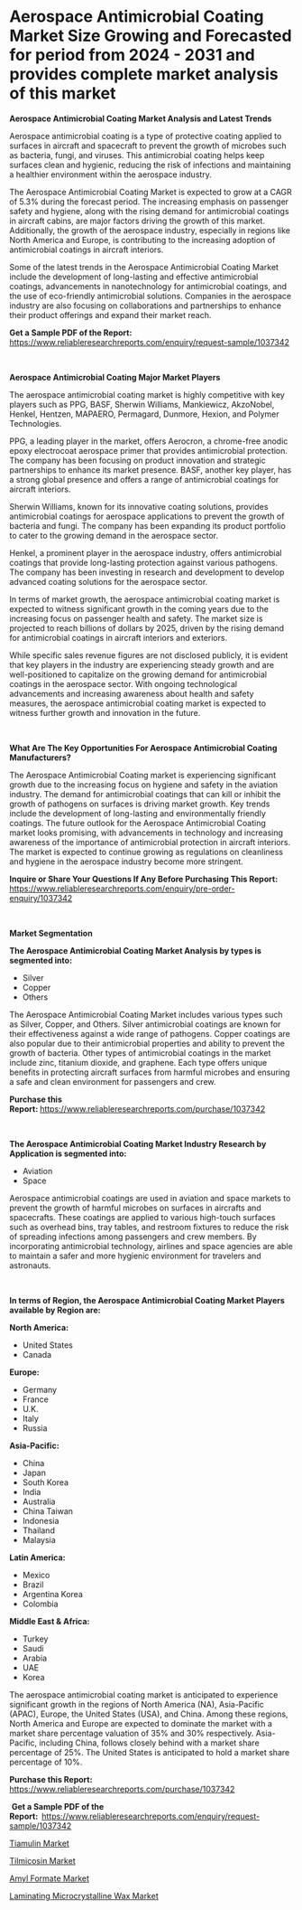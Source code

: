 <p><h1>Aerospace Antimicrobial Coating Market Size Growing and Forecasted for period from 2024 - 2031 and provides complete market analysis of this market</h1></p><p><strong>Aerospace Antimicrobial Coating Market Analysis and Latest Trends</strong></p>
<p><p>Aerospace antimicrobial coating is a type of protective coating applied to surfaces in aircraft and spacecraft to prevent the growth of microbes such as bacteria, fungi, and viruses. This antimicrobial coating helps keep surfaces clean and hygienic, reducing the risk of infections and maintaining a healthier environment within the aerospace industry.</p><p>The Aerospace Antimicrobial Coating Market is expected to grow at a CAGR of 5.3% during the forecast period. The increasing emphasis on passenger safety and hygiene, along with the rising demand for antimicrobial coatings in aircraft cabins, are major factors driving the growth of this market. Additionally, the growth of the aerospace industry, especially in regions like North America and Europe, is contributing to the increasing adoption of antimicrobial coatings in aircraft interiors.</p><p>Some of the latest trends in the Aerospace Antimicrobial Coating Market include the development of long-lasting and effective antimicrobial coatings, advancements in nanotechnology for antimicrobial coatings, and the use of eco-friendly antimicrobial solutions. Companies in the aerospace industry are also focusing on collaborations and partnerships to enhance their product offerings and expand their market reach.</p></p>
<p><strong>Get a Sample PDF of the Report:&nbsp;</strong> <a href="https://www.reliableresearchreports.com/enquiry/request-sample/1037342">https://www.reliableresearchreports.com/enquiry/request-sample/1037342</a></p>
<p>&nbsp;</p>
<p><strong>Aerospace Antimicrobial Coating Major Market Players</strong></p>
<p><p>The aerospace antimicrobial coating market is highly competitive with key players such as PPG, BASF, Sherwin Williams, Mankiewicz, AkzoNobel, Henkel, Hentzen, MAPAERO, Permagard, Dunmore, Hexion, and Polymer Technologies. </p><p>PPG, a leading player in the market, offers Aerocron, a chrome-free anodic epoxy electrocoat aerospace primer that provides antimicrobial protection. The company has been focusing on product innovation and strategic partnerships to enhance its market presence. BASF, another key player, has a strong global presence and offers a range of antimicrobial coatings for aircraft interiors. </p><p>Sherwin Williams, known for its innovative coating solutions, provides antimicrobial coatings for aerospace applications to prevent the growth of bacteria and fungi. The company has been expanding its product portfolio to cater to the growing demand in the aerospace sector. </p><p>Henkel, a prominent player in the aerospace industry, offers antimicrobial coatings that provide long-lasting protection against various pathogens. The company has been investing in research and development to develop advanced coating solutions for the aerospace sector. </p><p>In terms of market growth, the aerospace antimicrobial coating market is expected to witness significant growth in the coming years due to the increasing focus on passenger health and safety. The market size is projected to reach billions of dollars by 2025, driven by the rising demand for antimicrobial coatings in aircraft interiors and exteriors. </p><p>While specific sales revenue figures are not disclosed publicly, it is evident that key players in the industry are experiencing steady growth and are well-positioned to capitalize on the growing demand for antimicrobial coatings in the aerospace sector. With ongoing technological advancements and increasing awareness about health and safety measures, the aerospace antimicrobial coating market is expected to witness further growth and innovation in the future.</p></p>
<p>&nbsp;</p>
<p><strong>What Are The Key Opportunities For Aerospace Antimicrobial Coating Manufacturers?</strong></p>
<p><p>The Aerospace Antimicrobial Coating market is experiencing significant growth due to the increasing focus on hygiene and safety in the aviation industry. The demand for antimicrobial coatings that can kill or inhibit the growth of pathogens on surfaces is driving market growth. Key trends include the development of long-lasting and environmentally friendly coatings. The future outlook for the Aerospace Antimicrobial Coating market looks promising, with advancements in technology and increasing awareness of the importance of antimicrobial protection in aircraft interiors. The market is expected to continue growing as regulations on cleanliness and hygiene in the aerospace industry become more stringent.</p></p>
<p><strong>Inquire or Share Your Questions If Any Before Purchasing This Report:</strong> <a href="https://www.reliableresearchreports.com/enquiry/pre-order-enquiry/1037342">https://www.reliableresearchreports.com/enquiry/pre-order-enquiry/1037342</a></p>
<p>&nbsp;</p>
<p><strong>Market Segmentation</strong></p>
<p><strong>The Aerospace Antimicrobial Coating Market Analysis by types is segmented into:</strong></p>
<p><ul><li>Silver</li><li>Copper</li><li>Others</li></ul></p>
<p><p>The Aerospace Antimicrobial Coating Market includes various types such as Silver, Copper, and Others. Silver antimicrobial coatings are known for their effectiveness against a wide range of pathogens. Copper coatings are also popular due to their antimicrobial properties and ability to prevent the growth of bacteria. Other types of antimicrobial coatings in the market include zinc, titanium dioxide, and graphene. Each type offers unique benefits in protecting aircraft surfaces from harmful microbes and ensuring a safe and clean environment for passengers and crew.</p></p>
<p><strong>Purchase this Report:&nbsp;</strong><a href="https://www.reliableresearchreports.com/purchase/1037342">https://www.reliableresearchreports.com/purchase/1037342</a></p>
<p>&nbsp;</p>
<p><strong>The Aerospace Antimicrobial Coating Market Industry Research by Application is segmented into:</strong></p>
<p><ul><li>Aviation</li><li>Space</li></ul></p>
<p><p>Aerospace antimicrobial coatings are used in aviation and space markets to prevent the growth of harmful microbes on surfaces in aircrafts and spacecrafts. These coatings are applied to various high-touch surfaces such as overhead bins, tray tables, and restroom fixtures to reduce the risk of spreading infections among passengers and crew members. By incorporating antimicrobial technology, airlines and space agencies are able to maintain a safer and more hygienic environment for travelers and astronauts.</p></p>
<p>&nbsp;</p>
<p><strong>In terms of Region, the Aerospace Antimicrobial Coating Market Players available by Region are:</strong></p>
<p>
    <p> <strong> North America: </strong>
        <ul>
            <li>United States</li>
            <li>Canada</li>
        </ul>
        </p> 
    <p> <strong> Europe: </strong>
        <ul>
            <li>Germany</li>
            <li>France</li>
            <li>U.K.</li>
            <li>Italy</li>
            <li>Russia</li>
        </ul>
        </p> 
    <p> <strong> Asia-Pacific: </strong>
        <ul>
            <li>China</li>
            <li>Japan</li>
            <li>South Korea</li>
            <li>India</li>
            <li>Australia</li>
            <li>China Taiwan</li>
            <li>Indonesia</li>
            <li>Thailand</li>
            <li>Malaysia</li>
        </ul>
        </p> 
    <p> <strong> Latin America: </strong>
        <ul>
            <li>Mexico</li>
            <li>Brazil</li>
            <li>Argentina Korea</li>
            <li>Colombia</li>
        </ul>
        </p> 
    <p> <strong> Middle East & Africa: </strong>
        <ul>
            <li>Turkey</li>
            <li>Saudi</li>
            <li>Arabia</li>
            <li>UAE</li>
            <li>Korea</li>
        </ul>
    </p>
    </p>
<p><p>The aerospace antimicrobial coating market is anticipated to experience significant growth in the regions of North America (NA), Asia-Pacific (APAC), Europe, the United States (USA), and China. Among these regions, North America and Europe are expected to dominate the market with a market share percentage valuation of 35% and 30% respectively. Asia-Pacific, including China, follows closely behind with a market share percentage of 25%. The United States is anticipated to hold a market share percentage of 10%.</p></p>
<p><strong>Purchase this Report: </strong><a href="https://www.reliableresearchreports.com/purchase/1037342">https://www.reliableresearchreports.com/purchase/1037342</a></p>
<p>&nbsp;<strong>Get a Sample PDF of the Report:&nbsp;&nbsp;</strong><a href="https://www.reliableresearchreports.com/enquiry/request-sample/1037342">https://www.reliableresearchreports.com/enquiry/request-sample/1037342</a></p>
<p><strong></strong></p>
<p><p><a href="https://view.publitas.com/reportprime-1/tiamulin-market-a-comprehensive-report-of-its-market-share-growth-trends-2023-2030/">Tiamulin Market</a></p><p><a href="https://view.publitas.com/reportprime-1/tilmicosin-market-insights-market-players-and-forecast-till-2030/">Tilmicosin Market</a></p><p><a href="https://view.publitas.com/reportprime-1/amyl-formate-market-a-comprehensive-report-of-its-market-share-growth-trends-2023-2030/">Amyl Formate Market</a></p><p><a href="https://five-trouble-98a.notion.site/Laminating-Microcrystalline-Wax-Market-Size-Furnishes-Valuable-Information-Encompassing-Market-Share-75499ac4ae9343f080c65a06751859d7">Laminating Microcrystalline Wax Market</a></p></p>